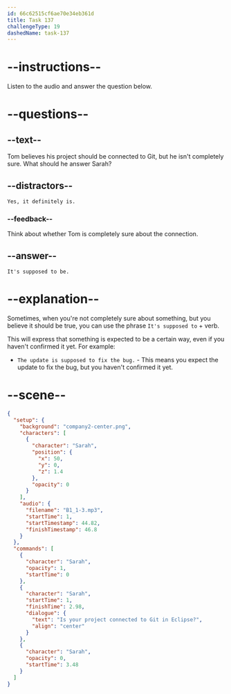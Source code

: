 ```yaml
---
id: 66c62515cf6ae70e34eb361d
title: Task 137
challengeType: 19
dashedName: task-137
---
```


<!-- Audio Reference:
Sarah: Is your project connected to Git in Eclipse? -->

# --instructions--

Listen to the audio and answer the question below.

# --questions--

## --text--

Tom believes his project should be connected to Git, but he isn't completely sure. What should he answer Sarah?

## --distractors--

`Yes, it definitely is.`

### --feedback--

Think about whether Tom is completely sure about the connection.

## --answer--

`It's supposed to be.`

# --explanation--

Sometimes, when you're not completely sure about something, but you believe it should be true, you can use the phrase `It's supposed to` + verb. 

This will express that something is expected to be a certain way, even if you haven't confirmed it yet. For example:

- `The update is supposed to fix the bug.` - This means you expect the update to fix the bug, but you haven't confirmed it yet.

# --scene--

```json
{
  "setup": {
    "background": "company2-center.png",
    "characters": [
      {
        "character": "Sarah",
        "position": {
          "x": 50,
          "y": 0,
          "z": 1.4
        },
        "opacity": 0
      }
    ],
    "audio": {
      "filename": "B1_1-3.mp3",
      "startTime": 1,
      "startTimestamp": 44.82,
      "finishTimestamp": 46.8
    }
  },
  "commands": [
    {
      "character": "Sarah",
      "opacity": 1,
      "startTime": 0
    },
    {
      "character": "Sarah",
      "startTime": 1,
      "finishTime": 2.98,
      "dialogue": {
        "text": "Is your project connected to Git in Eclipse?",
        "align": "center"
      }
    },
    {
      "character": "Sarah",
      "opacity": 0,
      "startTime": 3.48
    }
  ]
}
```

